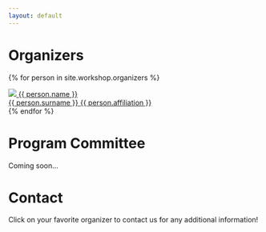 ```yaml
---
layout: default
---
```


# Organizers

<p>
{% for person in site.workshop.organizers %}
<a href="mailto:{{ person.email }}">
<div class="item">
    <img class="headshot" src="{{ person.pic }}"/>
    <span class="name">{{ person.name }}<br>{{ person.surname }}</span>
    <span class="affiliation">{{ person.affiliation }}</span>
</div>
</a>
{% endfor %}
</p>

# Program Committee

<!-- {% for person in site.workshop.pc %}
* {{ person.name }} ({{person.affiliation }})
{% endfor %}
* ...more coming -->
Coming soon...

# Contact

Click on your favorite organizer to contact us for any additional information!
